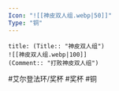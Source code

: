 ```yaml
---
Icon: "![[神皮双人组.webp|50]]"
Type: "铜"
---
```

```ad-common-bronze-trophy
title: (Title:: "神皮双人组")
![[神皮双人组.webp|100]]
(Comment:: "打败神皮双人组")
```

#艾尔登法环/奖杯 #奖杯 #铜
